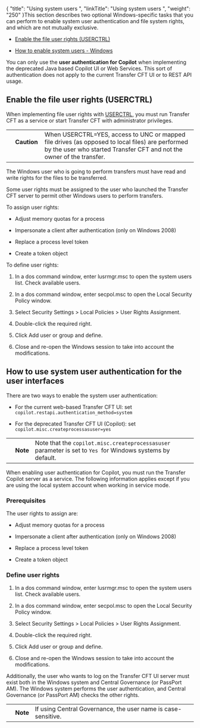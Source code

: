 {
    "title": "Using system users ",
    "linkTitle": "Using system users ",
    "weight": "250"
}This section describes two optional Windows-specific tasks that you can perform to enable system user authentication and file system rights, and which are not mutually exclusive.

-   [Enable the file user rights (USERCTRL)](#enable3)
-   [How to enable system users - Windows](#enable)

You can only use the **user authentication for Copilot** when implementing the deprecated Java based Copilot UI or Web Services. This sort of authentication does not apply to the current Transfer CFT UI or to REST API usage.

## <span id="Enable3"></span>Enable the file user rights (USERCTRL)

When implementing file user rights with [USERCTRL](../../../../../c_intro_userinterfaces/command_summary/parameter_intro/userctrl), you must run Transfer CFT as a service or start Transfer CFT with administrator privileges.

<table data-cellpadding="0" data-cellspacing="0">
<tbody>
<tr class="odd">
<td data-valign="top"></td>
<td data-valign="top"><span><strong>Caution  </strong></span></td>
<td data-mc-autonum="&lt;b&gt;Caution  &lt;/b&gt;" data-valign="top">When USERCTRL=YES, access to UNC or mapped file drives (as opposed to local files) are performed by the user who started Transfer CFT and not the owner of the transfer.</td>
</tr>
</tbody>
</table>

The Windows user who is going to perform transfers must have read and write rights for the files to be transferred.

Some user rights must be assigned to the user who launched the Transfer CFT server to permit other Windows users to perform transfers.

To assign user rights:

-   Adjust memory quotas for a process
-   Impersonate a client after authentication (only on Windows 2008)
-   Replace a process level token
-   Create a token object

To define user rights:

1.  In a dos command window, enter lusrmgr.msc to open the system users list. Check available users.
2.  In a dos command window, enter secpol.msc to open the Local Security Policy window.
3.  Select Security Settings > Local Policies > User Rights Assignment.
4.  Double-click the required right.
5.  Click Add user or group and define.
6.  Close and re-open the Windows session to take into account the modifications.

## How to use system user authentication for the user interfaces

There are two ways to enable the system user authentication:

-   For the current web-based Transfer CFT UI: set `copilot.restapi.authentication_method=system`
-   For the deprecated Transfer CFT UI (Copilot): set `copilot.misc.createprocessasuser=yes`

<table data-cellpadding="0" data-cellspacing="0">
<tbody>
<tr class="odd">
<td data-valign="top"></td>
<td data-valign="top"><span><strong>Note</strong></span></td>
<td data-mc-autonum="&lt;b&gt;Note&lt;/b&gt;" data-valign="top">Note that the <code>copilot.misc.createprocessasuser</code> parameter is set to <code>Yes </code>for Windows systems by default.</td>
</tr>
</tbody>
</table>

When enabling user authentication for Copilot, you must run the Transfer Copilot server as a service. The following information applies except if you are using the local system account when working in service mode.

### Prerequisites

The user rights to assign are:

-   Adjust memory quotas for a process
-   Impersonate a client after authentication (only on Windows 2008)
-   Replace a process level token
-   Create a token object

### Define user rights

1.  In a dos command window, enter lusrmgr.msc to open the system users list. Check available users.
2.  In a dos command window, enter secpol.msc to open the Local Security Policy window.
3.  Select Security Settings > Local Policies > User Rights Assignment.
4.  Double-click the required right.
5.  Click Add user or group and define.
6.  Close and re-open the Windows session to take into account the modifications.

Additionally, the user who wants to log on the Transfer CFT UI server must exist both in the Windows system and Central Governance (or PassPort AM). The Windows system performs the user authentication, and Central Governance (or PassPort AM) checks the other rights.

<table data-cellpadding="0" data-cellspacing="0">
<tbody>
<tr class="odd">
<td data-valign="top"></td>
<td data-valign="top"><span><strong>Note</strong></span></td>
<td data-mc-autonum="&lt;b&gt;Note&lt;/b&gt;" data-valign="top">If using <span>Central Governance</span>, the user name is case-sensitive.</td>
</tr>
</tbody>
</table>
